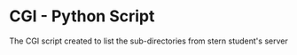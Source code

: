 # CGI - Python Script

The CGI script created to list the sub-directories from stern student's server

